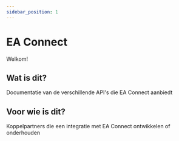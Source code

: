 ```yaml
---
sidebar_position: 1
---
```


# EA Connect

Welkom!

## Wat is dit?

Documentatie van de verschillende API's die EA Connect aanbiedt

## Voor wie is dit?

Koppelpartners die een integratie met EA Connect ontwikkelen of onderhouden